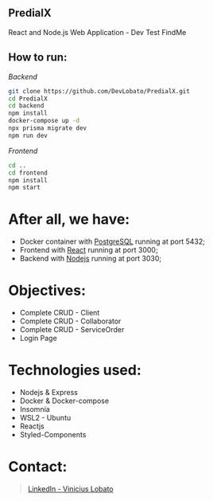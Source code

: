 ## PredialX
 React and Node.js Web Application - Dev Test FindMe

## How to run:
_Backend_
```zsh
git clone https://github.com/DevLobato/PredialX.git
cd PredialX
cd backend
npm install
docker-compose up -d
npx prisma migrate dev
npm run dev
```

_Frontend_
```zsh
cd ..
cd frontend
npm install
npm start
```

# After all, we have:
* Docker container with [PostgreSQL](https://www.postgresql.org/) running at port 5432;
* Frontend with [React](https://pt-br.reactjs.org/) running at port 3000;
* Backend with [Nodejs](https://www.postgresql.org/) running at port 3030;

# Objectives:
* Complete CRUD - Client
* Complete CRUD - Collaborator
* Complete CRUD - ServiceOrder
* Login Page

# Technologies used:
* Nodejs & Express
* Docker & Docker-compose
* Insomnia 
* WSL2 - Ubuntu
* Reactjs
* Styled-Components

# Contact:
> [LinkedIn - Vinicius Lobato](https://www.linkedin.com/in/vinicius-sim%C3%B5es-lobato-045648171/)
